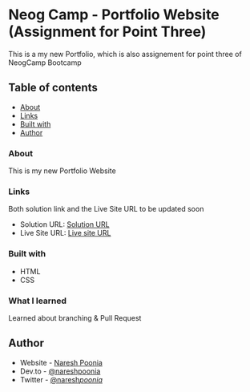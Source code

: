 # Neog Camp - Portfolio Website (Assignment for Point Three)

This is a my new Portfolio, which is also assignement for point three of NeogCamp Bootcamp

## Table of contents

- [About](#about)
- [Links](#links)
- [Built with](#built-with)
- [Author](#author)

### About

This is my new Portfolio Website

### Links

Both solution link and the Live Site URL to be updated soon

- Solution URL: [Solution URL](https://github.com/nareshpoonia/Naresh-Portfolio-New)
- Live Site URL: [Live site URL](https://nareshpoonia.netlify.app/)

### Built with

- HTML
- CSS

### What I learned

Learned about branching & Pull Request

## Author

- Website - [Naresh Poonia](https://www.nareshpoonia.com)
- Dev.to - [@nareshpoonia](https://dev.to/naresh)
- Twitter - [@naresh*poonia*](https://twitter.com/naresh_poonia_)
